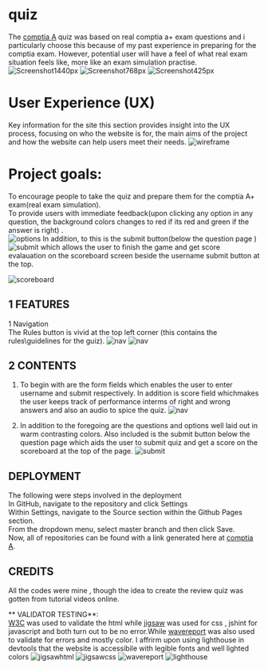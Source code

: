 # quiz
The [comptia A](https://dussy42.github.io/quiz/) quiz was based on real comptia a+ exam questions and i particularly choose this because of my past experience in preparing for the comptia exam. However, potential user will have a feel of what real exam situation feels like, more like an exam simulation practise.
![Screenshot1440px](documentation/screen1024px.png)
![Screenshot768px](documentation/screen768px.png)
![Screenshot425px](documentation/screen425px.png)

# User Experience (UX)
Key information for the site
this section provides insight into the UX process, focusing on who the website is for, the main aims of the project and how the website can help users meet their needs.
![wireframe](documentation/wireframe.png)

# Project goals:<br>

To encourage people to take the quiz and prepare them for the comptia A+ exam(real exam simulation).<br>
To provide users with immediate feedback(upon clicking any option in any question, the background colors changes to red if its red and green if the answer is right) . <br>
![options](/documentation/options.png)
In addition, to this is the submit button(below the question page ) ![submit](/documentation/submit.png)  which allows the user to finish the game and get score evalauation on the scoreboard screen beside the username submit button at the top.

![scoreboard](/documentation/nav.png)

## 1 FEATURES <br>
1 Navigation <br>
 The Rules button is vivid at the top left corner (this contains the rules\guidelines for the guiz).
![nav](/documentation/nav.png)
![nav](/documentation/rules.png)

## 2 CONTENTS <br>
1. To begin with are the form fields which enables the user to enter username and submit respectively. In addition is score field whichmakes the user keeps track of performance interms of right and wrong answers and also an audio to spice the quiz.
![nav](/documentation/nav.png)

2. In addition to the foregoing are the questions and options well laid out in warm contrasting colors. Also included is the submit button below the question page which aids the user to submit quiz and get a score on the scoreboard at the top of the page.
![submit](/documentation/submit.png)


## DEPLOYMENT
The following were steps involved in the deployment <br>
In GitHub, navigate to the repository and click Settings <br>
Within Settings, navigate to the Source section within the Github Pages section. <br>
From the dropdown menu, select master branch and then click Save.<br>
Now, all of  repositories can be found with a link generated here at [comptia A](https://dussy42.github.io/quiz/). 
## CREDITS <br>
All the codes were mine , though the idea to create the review quiz was gotten from tutorial videos online. 

** VALIDATOR TESTING**: <br>
[W3C](https://validator.w3.org/nu/#textarea) was used to validate the html while [jigsaw](https://validator.w3.org/nu/#textarea) was used for css , jshint for javascript and both turn out to be no error.While [wavereport](https://wave.webaim.org/report#/https://dussy42.github.io/quiz/) was also used to validate for errors and mostly color. I affrirm  upon using lighthouse in devtools that the website is accessibile with legible fonts and well lighted colors
![jigsawhtml](documentation/jigsawhtml.png)
![jigsawcss](documentation/jigsawcss.png)
 ![wavereport](documentation/wave.png)
 ![lighthouse](documentation/perfomance.png)

 
